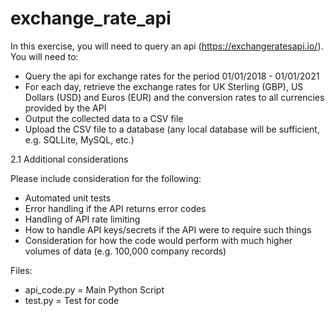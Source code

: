 # exchange_rate_api

In this exercise, you will need to query an api (https://exchangeratesapi.io/). You will need to:

* Query the api for exchange rates for the period 01/01/2018 - 01/01/2021
* For each day, retrieve the exchange rates for UK Sterling (GBP), US Dollars (USD) and
Euros (EUR) and the conversion rates to all currencies provided by the API
* Output the collected data to a CSV file
* Upload the CSV file to a database (any local database will be sufficient, e.g. SQLLite,
MySQL, etc.)

2.1 Additional considerations

Please include consideration for the following:

* Automated unit tests
* Error handling if the API returns error codes
* Handling of API rate limiting
* How to handle API keys/secrets if the API were to require such things
* Consideration for how the code would perform with much higher volumes of data (e.g.
100,000 company records)

Files:
* api_code.py = Main Python Script
* test.py = Test for code 
